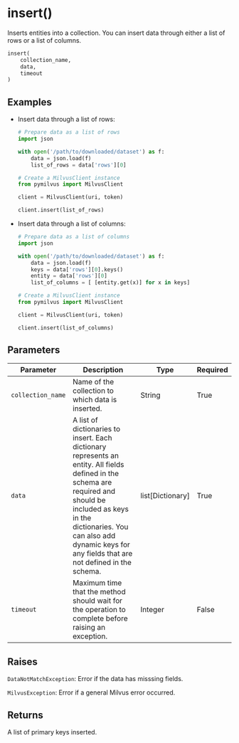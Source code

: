 # insert()

Inserts entities into a collection. You can insert data through either a list of rows or a list of columns.

```python
insert(
    collection_name,
    data,
    timeout
)
```

## Examples

- Insert data through a list of rows:

    ```python
    # Prepare data as a list of rows
    import json

    with open('/path/to/downloaded/dataset') as f:
        data = json.load(f)
        list_of_rows = data['rows'][0]

    # Create a MilvusClient instance
    from pymilvus import MilvusClient

    client = MilvusClient(uri, token)

    client.insert(list_of_rows)
    ```

- Insert data through a list of columns:

    ```python
    # Prepare data as a list of columns
    import json

    with open('/path/to/downloaded/dataset') as f:
        data = json.load(f)
        keys = data['rows'][0].keys()
        entity = data['rows'][0]
        list_of_columns = [ [entity.get(x)] for x in keys]

    # Create a MilvusClient instance
    from pymilvus import MilvusClient

    client = MilvusClient(uri, token)

    client.insert(list_of_columns)
    ```

## Parameters

| Parameter          | Description                          | Type     | Required |
|--------------------|--------------------------------------|----------|----------|
| `collection_name` | Name of the collection to which data is inserted. | String | True    |
| `data` | A list of dictionaries to insert. Each dictionary represents an entity. All fields defined in the schema are required and should be included as keys in the dictionaries. You can also add dynamic keys for any fields that are not defined in the schema.| list[Dictionary] | True     |
| `timeout` | Maximum time that the method should wait for the operation to complete before raising an exception. | Integer | False    |

## Raises

`DataNotMatchException`: Error if the data has misssing fields.

`MilvusException`: Error if a general Milvus error occurred.

## Returns

A list of primary keys inserted.